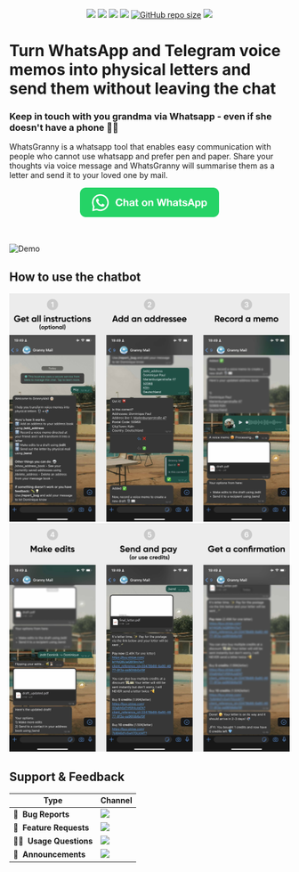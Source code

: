 


<p align="center">
    <a href="https://github.com/DominiquePaul/GrannyMail" title="Python Version"><img src="https://img.shields.io/badge/python-3.11+-blue.svg"></a>
    <a href="https://github.com/DominiquePaul/GrannyMail/blob/master/LICENSE" title="Project License"><img src="https://img.shields.io/badge/License-GPLv3-green.svg"></a>
    <a href="https://github.com/psf/black" title="Project License"><img src="https://img.shields.io/badge/code%20style-black-000000.svg"></a>
    <a href="https://github.com/DominiquePaul/GrannyMail" title="Follow on Twitter"><img src="https://img.shields.io/github/last-commit/dominiquepaul/grannymail/master"></a>
    <a href="https://github.com/DominiquePaul/GrannyMail" title="Follow on Twitter"><img alt="GitHub repo size" src="https://img.shields.io/github/repo-size/dominiquepaul/grannymail"></a>
    <a href="https://twitter.com/DominiqueCAPaul" title="Follow on Twitter"><img src="https://img.shields.io/twitter/follow/dominiquecapaul.svg?style=social&label=Follow"></a>
</p>

<!-- <p align="center">
  <a href="#getting-started">Getting Started</a> •
  <a href="#documentation">Documentation</a> •
  <a href="#support--feedback">Support</a> •
  <a href="#contribution">Contribution</a>
</p> -->

# Turn WhatsApp and Telegram voice memos into physical letters and send them without leaving the chat
### Keep in touch with you grandma via Whatsapp - even if she doesn't have a phone 👵🏼

WhatsGranny is a whatsapp tool that enables easy communication with people who cannot use whatsapp and prefer pen and paper. Share your thoughts via voice message and WhatsGranny will summarise them as a letter and send it to your loved one by mail.



<p align="center">
    <a href="https://wa.me/4915252692713"><img src="readme_files/chat_on_whatsapp.png" width="250"></a>
</p>

<br>

![Demo](readme_files/demo.gif)


## How to use the chatbot

![Instructions part 1](readme_files/instructions_image1.jpg)
![Instructions part 2](readme_files/instructions_image2.jpg)


## Support & Feedback

| Type                     | Channel                                              |
| ------------------------ | ------------------------------------------------------ |
| 🚨&nbsp; **Bug Reports**       | <a href="https://github.com/DominiquePaul/GrannyMail/issues?utf8=%E2%9C%93&q=is%3Aopen+is%3Aissue+label%3Abug+sort%3Areactions-%2B1-desc+" title="Open Bug Report"><img src="https://img.shields.io/github/issues/DominiquePaul/GrannyMail/bug.svg?label=bug"></a>                                 |
| 🎁&nbsp; **Feature Requests**  | <a href="https://github.com/DominiquePaul/GrannyMail/issues?q=is%3Aopen+is%3Aissue+label%3Afeature+sort%3Areactions-%2B1-desc" title="Open Feature Request"><img src="https://img.shields.io/github/issues/DominiquePaul/GrannyMail/feature.svg?label=feature%20request"></a>                                 |
| 👩‍💻&nbsp; **Usage Questions**   |  <a href="https://github.com/DominiquePaul/GrannyMail/issues?q=is%3Aopen+is%3Aissue+label%3Asupport+sort%3Areactions-%2B1-desc" title="Open Support Request"> <img src="https://img.shields.io/github/issues/DominiquePaul/GrannyMail/support.svg?label=support%20request"></a> |
| 📢&nbsp; **Announcements**  | <a href="https://twitter.com/DominiqueCAPaul" title="Follow me on Twitter"><img src="https://img.shields.io/twitter/follow/dominiquecapaul.svg?style=social&label=Follow"> |+
